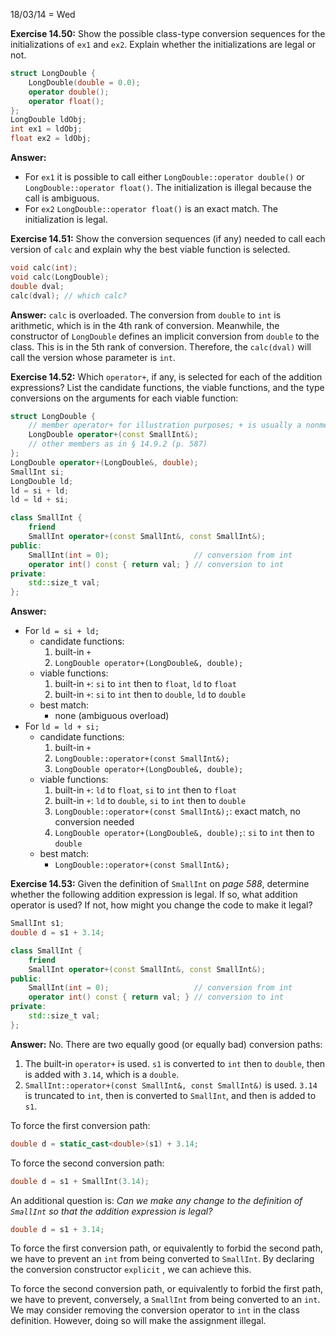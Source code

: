 18/03/14 = Wed

**Exercise 14.50:** Show the possible class-type conversion sequences for the initializations of `ex1` and `ex2`. Explain whether the initializations are legal or not.

```c++
struct LongDouble {
    LongDouble(double = 0.0);
    operator double();
    operator float();
};
LongDouble ldObj;
int ex1 = ldObj;
float ex2 = ldObj;
```

**Answer:** 

- For `ex1` it is possible to call either `LongDouble::operator double()` or `LongDouble::operator float()`. The initialization is illegal because the call is ambiguous.
- For `ex2` `LongDouble::operator float()` is an exact match. The initialization is legal.

**Exercise 14.51:** Show the conversion sequences (if any) needed to call each version of `calc` and explain why the best viable function is selected.

```c++
void calc(int);
void calc(LongDouble);
double dval;
calc(dval); // which calc?
```

**Answer:** `calc` is overloaded. The conversion from `double` to `int` is arithmetic, which is in the 4th rank of conversion. Meanwhile, the constructor of `LongDouble` defines an implicit conversion from `double` to the class. This is in the 5th rank of conversion. Therefore, the `calc(dval)` will call the version whose parameter is `int`.

**Exercise 14.52:** Which `operator+`, if any, is selected for each of the addition expressions? List the candidate functions, the viable functions, and the type conversions on the arguments for each viable function:

```c++
struct LongDouble {
    // member operator+ for illustration purposes; + is usually a nonmember
    LongDouble operator+(const SmallInt&);
    // other members as in § 14.9.2 (p. 587)
};
LongDouble operator+(LongDouble&, double);
SmallInt si;
LongDouble ld;
ld = si + ld;
ld = ld + si;
```

```c++
class SmallInt {
    friend
    SmallInt operator+(const SmallInt&, const SmallInt&);
public:
    SmallInt(int = 0);                   // conversion from int
    operator int() const { return val; } // conversion to int
private:
    std::size_t val;
};
```

**Answer:** 

- For `ld = si + ld;` 
  - candidate functions: 
    1. built-in `+`
    2. `LongDouble operator+(LongDouble&, double);`
  - viable functions:
    1. built-in `+`: `si` to `int` then to `float`, `ld` to `float`
    2. built-in `+`: `si` to `int` then to `double`, `ld` to `double`
  - best match:
    - none (ambiguous overload)
- For `ld = ld + si;` 
  - candidate functions: 
    1. built-in `+`
    2. `LongDouble::operator+(const SmallInt&);`
    3. `LongDouble operator+(LongDouble&, double);`
  - viable functions:
    1. built-in `+`: `ld` to `float`, `si` to `int` then to `float`
    2. built-in `+`: `ld` to `double`, `si` to `int` then to `double`
    3. `LongDouble::operator+(const SmallInt&);`: exact match, no conversion needed
    4. `LongDouble operator+(LongDouble&, double);`: `si` to `int` then to `double`
  - best match:
    - `LongDouble::operator+(const SmallInt&);`

**Exercise 14.53:** Given the definition of `SmallInt` on *page 588*, determine whether the following addition expression is legal. If so, what addition operator is used? If not, how might you change the code to make it legal?

```c++
SmallInt s1;
double d = s1 + 3.14;
```

```c++
class SmallInt {
    friend
    SmallInt operator+(const SmallInt&, const SmallInt&);
public:
    SmallInt(int = 0);                   // conversion from int
    operator int() const { return val; } // conversion to int
private:
    std::size_t val;
};
```

**Answer:** No. There are two equally good (or equally bad) conversion paths:

1. The built-in `operator+` is used. `s1` is converted to `int` then to `double`, then is added with `3.14`, which is a `double`.
2. `SmallInt::operator+(const SmallInt&, const SmallInt&)` is used. `3.14` is truncated to `int`, then is converted to `SmallInt`, and then is added to `s1`.

To force the first conversion path:

```c++
double d = static_cast<double>(s1) + 3.14;
```

To force the second conversion path:

```c++
double d = s1 + SmallInt(3.14);
```

An additional question is: *Can we make any change to the definition of `SmallInt` so that the addition expression is legal?*

```c++
double d = s1 + 3.14;
```

To force the first conversion path, or equivalently to forbid the second path, we have to prevent an `int` from being converted to `SmallInt`. By declaring the conversion constructor `explicit` , we can achieve this.

To force the second conversion path, or equivalently to forbid the first path, we have to prevent, conversely, a `SmallInt` from being converted to an `int`. We may consider removing the conversion operator to `int` in the class definition. However, doing so will make the assignment illegal.